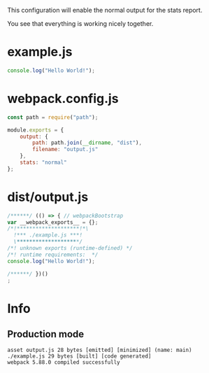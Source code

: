 This configuration will enable the normal output for the stats report.

You see that everything is working nicely together.

# example.js

```javascript
console.log("Hello World!");
```

# webpack.config.js

```javascript
const path = require("path");

module.exports = {
    output: {
		path: path.join(__dirname, "dist"),
		filename: "output.js"
	},
	stats: "normal"
};
```

# dist/output.js

```javascript
/******/ (() => { // webpackBootstrap
var __webpack_exports__ = {};
/*!********************!*\
  !*** ./example.js ***!
  \********************/
/*! unknown exports (runtime-defined) */
/*! runtime requirements:  */
console.log("Hello World!");

/******/ })()
;
```

# Info

## Production mode

```
asset output.js 28 bytes [emitted] [minimized] (name: main)
./example.js 29 bytes [built] [code generated]
webpack 5.88.0 compiled successfully
```
